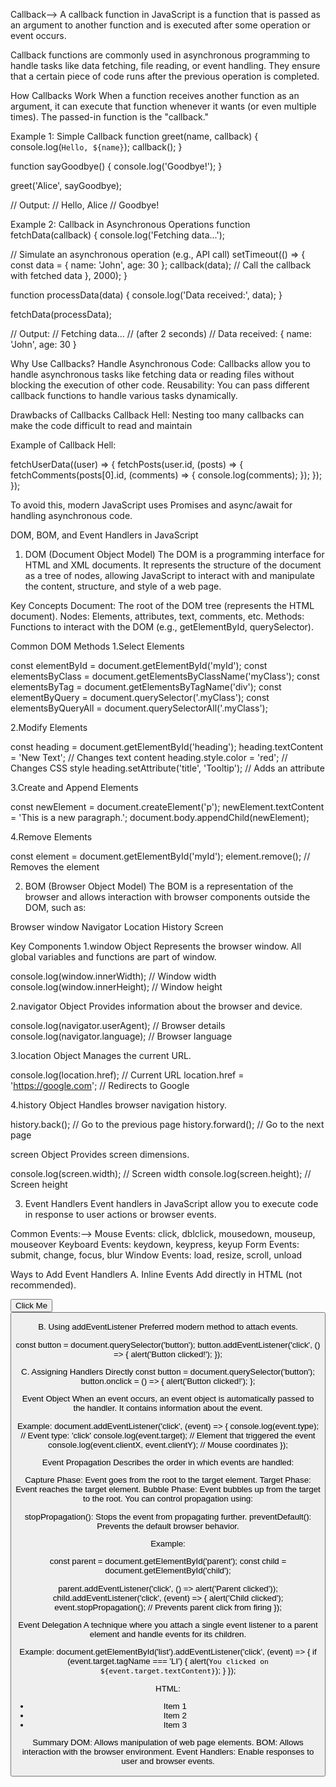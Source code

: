 Callback-->
A callback function in JavaScript is a function that is passed as an argument to another function and is executed after some operation or event occurs.

Callback functions are commonly used in asynchronous programming to handle tasks like data fetching, file reading, or event handling. They ensure that a certain piece of code runs after the previous operation is completed.

How Callbacks Work
When a function receives another function as an argument, it can execute that function whenever it wants (or even multiple times). The passed-in function is the "callback."

Example 1: Simple Callback
function greet(name, callback) {
  console.log(`Hello, ${name}`);
  callback();
}

function sayGoodbye() {
  console.log('Goodbye!');
}

greet('Alice', sayGoodbye);

// Output:
// Hello, Alice
// Goodbye!


Example 2: Callback in Asynchronous Operations
function fetchData(callback) {
  console.log('Fetching data...');

  // Simulate an asynchronous operation (e.g., API call)
  setTimeout(() => {
    const data = { name: 'John', age: 30 };
    callback(data); // Call the callback with fetched data
  }, 2000);
}

function processData(data) {
  console.log('Data received:', data);
}

fetchData(processData);

// Output:
// Fetching data...
// (after 2 seconds)
// Data received: { name: 'John', age: 30 }



Why Use Callbacks?
Handle Asynchronous Code: Callbacks allow you to handle asynchronous tasks like fetching data or reading files without blocking the execution of other code.
Reusability: You can pass different callback functions to handle various tasks dynamically.


Drawbacks of Callbacks
Callback Hell: Nesting too many callbacks can make the code difficult to read and maintain

Example of Callback Hell:

fetchUserData((user) => {
  fetchPosts(user.id, (posts) => {
    fetchComments(posts[0].id, (comments) => {
      console.log(comments);
    });
  });
});

To avoid this, modern JavaScript uses Promises and async/await for handling asynchronous code.



DOM, BOM, and Event Handlers in JavaScript

1. DOM (Document Object Model)
The DOM is a programming interface for HTML and XML documents. It represents the structure of the document as a tree of nodes, allowing JavaScript to interact with and manipulate the content, structure, and style of a web page.

Key Concepts
Document: The root of the DOM tree (represents the HTML document).
Nodes: Elements, attributes, text, comments, etc.
Methods: Functions to interact with the DOM (e.g., getElementById, querySelector).

Common DOM Methods
1.Select Elements

const elementById = document.getElementById('myId');
const elementsByClass = document.getElementsByClassName('myClass');
const elementsByTag = document.getElementsByTagName('div');
const elementByQuery = document.querySelector('.myClass');
const elementsByQueryAll = document.querySelectorAll('.myClass');

2.Modify Elements

const heading = document.getElementById('heading');
heading.textContent = 'New Text'; // Changes text content
heading.style.color = 'red';     // Changes CSS style
heading.setAttribute('title', 'Tooltip'); // Adds an attribute


3.Create and Append Elements

const newElement = document.createElement('p');
newElement.textContent = 'This is a new paragraph.';
document.body.appendChild(newElement);


4.Remove Elements

const element = document.getElementById('myId');
element.remove(); // Removes the element


2. BOM (Browser Object Model)
The BOM is a representation of the browser and allows interaction with browser components outside the DOM, such as:

Browser window
Navigator
Location
History
Screen

Key Components
1.window Object Represents the browser window. All global variables and functions are part of window.

console.log(window.innerWidth);  // Window width
console.log(window.innerHeight); // Window height

2.navigator Object Provides information about the browser and device.

console.log(navigator.userAgent); // Browser details
console.log(navigator.language);  // Browser language


3.location Object Manages the current URL.

console.log(location.href);      // Current URL
location.href = 'https://google.com'; // Redirects to Google


4.history Object Handles browser navigation history.

history.back();   // Go to the previous page
history.forward(); // Go to the next page


screen Object Provides screen dimensions.

console.log(screen.width);  // Screen width
console.log(screen.height); // Screen height



3. Event Handlers
Event handlers in JavaScript allow you to execute code in response to user actions or browser events.

Common Events:-->
Mouse Events: click, dblclick, mousedown, mouseup, mouseover
Keyboard Events: keydown, keypress, keyup
Form Events: submit, change, focus, blur
Window Events: load, resize, scroll, unload


Ways to Add Event Handlers
A. Inline Events
Add directly in HTML (not recommended).

<button onclick="alert('Button clicked!')">Click Me<button>


B. Using addEventListener
Preferred modern method to attach events.

const button = document.querySelector('button');
button.addEventListener('click', () => {
  alert('Button clicked!');
});


C. Assigning Handlers Directly
const button = document.querySelector('button');
button.onclick = () => {
  alert('Button clicked!');
};


Event Object
When an event occurs, an event object is automatically passed to the handler. It contains information about the event.

Example: 
document.addEventListener('click', (event) => {
  console.log(event.type); // Event type: 'click'
  console.log(event.target); // Element that triggered the event
  console.log(event.clientX, event.clientY); // Mouse coordinates
});


Event Propagation
Describes the order in which events are handled:

Capture Phase: Event goes from the root to the target element.
Target Phase: Event reaches the target element.
Bubble Phase: Event bubbles up from the target to the root.
You can control propagation using:

stopPropagation(): Stops the event from propagating further.
preventDefault(): Prevents the default browser behavior.

Example:

const parent = document.getElementById('parent');
const child = document.getElementById('child');

parent.addEventListener('click', () => alert('Parent clicked'));
child.addEventListener('click', (event) => {
  alert('Child clicked');
  event.stopPropagation(); // Prevents parent click from firing
});


Event Delegation
A technique where you attach a single event listener to a parent element and handle events for its children.

Example:
document.getElementById('list').addEventListener('click', (event) => {
  if (event.target.tagName === 'LI') {
    alert(`You clicked on ${event.target.textContent}`);
  }
});

HTML:
<ul id="list">
  <li>Item 1</li>
  <li>Item 2</li>
  <li>Item 3</li>
</ul>

Summary
DOM: Allows manipulation of web page elements.
BOM: Allows interaction with the browser environment.
Event Handlers: Enable responses to user and browser events.
